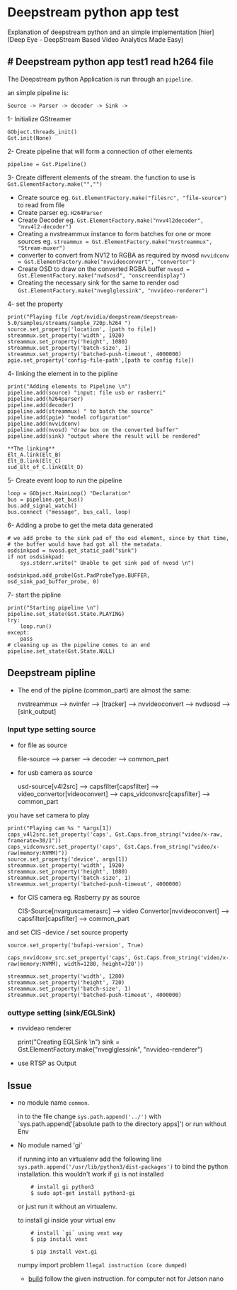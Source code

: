 # Deepstream python app test


Explanation of deepstream python and an simple implementation [hier](Deep Eye - DeepStream Based Video Analytics Made Easy)

## # Deepstream python app test1 read h264 file
The Deepstream python Application is run through an `pipeline`.

an simple pipeline is:
	
	Source -> Parser -> decoder -> Sink -> 

1- Initialize GStreamer

	GObject.threads_init()
	Gst.init(None)

2- Create pipeline that will form a connection of other elements
	
	pipeline = Gst.Pipeline()

3- Create different elements of the stream. the function to use is `Gst.ElementFactory.make("","")`

- Create source eg. `Gst.ElementFactory.make("filesrc", "file-source")` to read from file	
- Create parser eg. `H264Parser`
- Create Decoder eg. `Gst.ElementFactory.make("nvv4l2decoder", "nvv4l2-decoder")`
- Creating a nvstreammux instance to form batches for one or more sources eg. `streammux = Gst.ElementFactory.make("nvstreammux", "Stream-muxer")`
- converter to convert from NV12 to RGBA as required by nvosd `nvvidconv = Gst.ElementFactory.make("nvvideoconvert", "convertor")`
- Create OSD to draw on the converted RGBA buffer `nvosd = Gst.ElementFactory.make("nvdsosd", "onscreendisplay")`
- Creating the necessary sink for the same to render osd `Gst.ElementFactory.make("nveglglessink", "nvvideo-renderer")`

4- set the property

	print("Playing file /opt/nvidia/deepstream/deepstream-5.0/samples/streams/sample_720p.h264 ")
	source.set_property('location', [path to file]) 
	streammux.set_property('width', 1920)
	streammux.set_property('height', 1080)
	streammux.set_property('batch-size', 1)
	streammux.set_property('batched-push-timeout', 4000000)
	pgie.set_property('config-file-path',[path to config file])

4- linking the element in to the pipline

	print("Adding elements to Pipeline \n")
	pipeline.add(source) "input: file usb or rasberri"
	pipeline.add(h264parser)
	pipeline.add(decoder)
	pipeline.add(streammux) " to batch the source"
	pipeline.add(pgie) "model cofiguration"
	pipeline.add(nvvidconv)
	pipeline.add(nvosd) "draw box on the converted buffer"
	pipeline.add(sink) "output where the result will be rendered"

	**The linking**
	Elt_A.link(Elt_B)
	Elt_B.link(Elt_C)
	sud_Elt_of_C.link(Elt_D)

5- Create event loop to run the pipeline

	loop = GObject.MainLoop() "Declaration"
	bus = pipeline.get_bus()
	bus.add_signal_watch()
	bus.connect ("message", bus_call, loop)

6- Adding a probe to get the meta data generated

	# we add probe to the sink pad of the osd element, since by that time, 
	# the buffer would have had got all the metadata.
	osdsinkpad = nvosd.get_static_pad("sink")
	if not osdsinkpad:
	    sys.stderr.write(" Unable to get sink pad of nvosd \n")

	osdsinkpad.add_probe(Gst.PadProbeType.BUFFER, osd_sink_pad_buffer_probe, 0)

7- start the pipline

	print("Starting pipeline \n")
	pipeline.set_state(Gst.State.PLAYING)
	try:
	    loop.run()
	except:
	    pass
	# cleaning up as the pipeline comes to an end
	pipeline.set_state(Gst.State.NULL)

## Deepstream pipline 

- The end of the pipline (common_part) are almost the same:

	nvstreammux --> nvinfer --> [tracker] --> nvvideoconvert --> nvdsosd --> [sink_output]

### Input type setting source

- for file as source

	file-source --> parser --> decoder --> common_part

- for usb camera as source

	usd-source[v4l2src] --> capsfilter[capsfilter] --> video_convertor[videoconvert] --> 		caps_vidconvsrc[capsfilter] --> common_part

you have set camera to play

	print("Playing cam %s " %args[1])
    caps_v4l2src.set_property('caps', Gst.Caps.from_string("video/x-raw, framerate=30/1"))
    caps_vidconvsrc.set_property('caps', Gst.Caps.from_string("video/x-raw(memory:NVMM)"))
    source.set_property('device', args[1])
    streammux.set_property('width', 1920)
    streammux.set_property('height', 1080)
    streammux.set_property('batch-size', 1)
    streammux.set_property('batched-push-timeout', 4000000)
	

- for CIS camera eg. Rasberry py as source

	CIS-Source[nvarguscamerasrc] --> video Convertor[nvvideoconvert] --> capsfilter[capsfilter] --> common_part

and set CIS -device / set source property

	source.set_property('bufapi-version', True)

    caps_nvvidconv_src.set_property('caps', Gst.Caps.from_string('video/x-raw(memory:NVMM), width=1280, height=720'))

    streammux.set_property('width', 1280)
    streammux.set_property('height', 720)
    streammux.set_property('batch-size', 1)
    streammux.set_property('batched-push-timeout', 4000000)

### outtype setting (sink/EGLSink)

- nvvideao renderer 

	print("Creating EGLSink \n")
    sink = Gst.ElementFactory.make("nveglglessink", "nvvideo-renderer")

- use RTSP as Output



## Issue 
-  no module name `common`.
	
	in to the file change `sys.path.append('../')` with `sys.path.append('[absolute path to the directory apps]') or run without Env

- No module named 'gi'
	
	if running into an virtualenv add the following line `sys.path.append('/usr/lib/python3/dist-packages')` to bind the python installation.
	this wouldn't work if `gi` is not installed
		
	```shell
		# install gi python3
		$ sudo apt-get install python3-gi
	```

	
	or just run it without an virtualenv.

	to install gi inside your virtual env
		
	```shel
		# install `gi` using vext way
		$ pip install vext

		$ pip install vext.gi
	```

	numpy import problem `llegal instruction (core dumped)`

	- [build](https://www.programmersought.com/article/27735169699/) follow the given instruction. for computer not for Jetson nano
	

